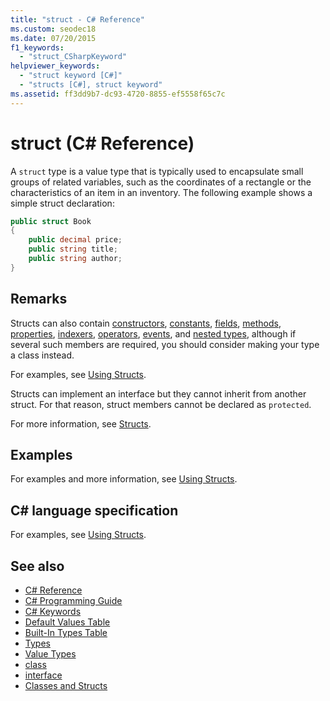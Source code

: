 ```yaml
---
title: "struct - C# Reference"
ms.custom: seodec18
ms.date: 07/20/2015
f1_keywords: 
  - "struct_CSharpKeyword"
helpviewer_keywords: 
  - "struct keyword [C#]"
  - "structs [C#], struct keyword"
ms.assetid: ff3dd9b7-dc93-4720-8855-ef5558f65c7c
---
```

# struct (C# Reference)

A `struct` type is a value type that is typically used to encapsulate small groups of related variables, such as the coordinates of a rectangle or the characteristics of an item in an inventory. The following example shows a simple struct declaration:

```csharp
public struct Book
{
    public decimal price;
    public string title;
    public string author;
}
```

## Remarks

Structs can also contain [constructors](../../programming-guide/classes-and-structs/constructors.md), [constants](../../programming-guide/classes-and-structs/constants.md), [fields](../../programming-guide/classes-and-structs/fields.md), [methods](../../programming-guide/classes-and-structs/methods.md), [properties](../../programming-guide/classes-and-structs/properties.md), [indexers](../../programming-guide/indexers/index.md), [operators](../operators/index.md), [events](../../programming-guide/events/index.md), and [nested types](../../programming-guide/classes-and-structs/nested-types.md), although if several such members are required, you should consider making your type a class instead.

For examples, see [Using Structs](../../programming-guide/classes-and-structs/using-structs.md).

Structs can implement an interface but they cannot inherit from another struct. For that reason, struct members cannot be declared as `protected`.

For more information, see [Structs](../../programming-guide/classes-and-structs/structs.md).

## Examples

For examples and more information, see [Using Structs](../../programming-guide/classes-and-structs/using-structs.md).

## C# language specification

For examples, see [Using Structs](../../programming-guide/classes-and-structs/using-structs.md).

## See also

- [C# Reference](../index.md)
- [C# Programming Guide](../../programming-guide/index.md)
- [C# Keywords](index.md)
- [Default Values Table](default-values-table.md)
- [Built-In Types Table](built-in-types-table.md)
- [Types](/dotnet/csharp/language-reference/keywords)
- [Value Types](value-types.md)
- [class](class.md)
- [interface](interface.md)
- [Classes and Structs](../../programming-guide/classes-and-structs/index.md)
